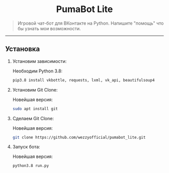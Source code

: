 <h1 align="center">PumaBot Lite</h1>
    <blockquote>Игровой чат-бот для ВКонтакте на Python. Напишите "помощь" что бы узнать мои возможности.</blockquote>
</p>
<hr>

## Установка
1) Установим зависимости:
   
   Необходим Python 3.8:
   ```sh
   pip3.8 install vkbottle, requests, lxml, vk_api, beautifulsoup4
   ```
2) Установим Git Clone:
   
   Новейшая версия:
   ```sh
   sudo apt install git 
   ```
   
3) Сделаем Git Clone:
   
   Новейшая версия:
   ```sh
   git clone https://github.com/wezzyofficial/pumabot_lite.git
   ```
   
4) Запуск бота:
   
   Новейшая версия:
   ```sh
   python3.8 run.py
   ```
